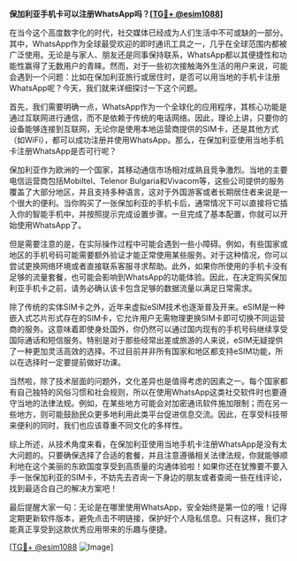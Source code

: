 **保加利亚手机卡可以注册WhatsApp吗？[[TG💪+ @esim1088](https://t.me/s/esim1088)]**

在当今这个高度数字化的时代，社交媒体已经成为人们生活中不可或缺的一部分。其中，WhatsApp作为全球最受欢迎的即时通讯工具之一，几乎在全球范围内都被广泛使用。无论是与家人、朋友还是同事保持联系，WhatsApp都以其便捷性和功能性赢得了无数用户的青睐。然而，对于一些初次接触海外生活的用户来说，可能会遇到一个问题：比如在保加利亚旅行或居住时，是否可以用当地的手机卡注册WhatsApp呢？今天，我们就来详细探讨一下这个问题。

首先，我们需要明确一点，WhatsApp作为一个全球化的应用程序，其核心功能是通过互联网进行通信，而不是依赖于传统的电话网络。因此，理论上讲，只要你的设备能够连接到互联网，无论你是使用本地运营商提供的SIM卡，还是其他方式（如WiFi），都可以成功注册并使用WhatsApp。那么，在保加利亚使用当地手机卡注册WhatsApp是否可行呢？

保加利亚作为欧洲的一个国家，其移动通信市场相对成熟且竞争激烈。当地的主要电信运营商包括Mobiltel、Telenor Bulgaria和Vivacom等，这些公司提供的服务覆盖了大部分地区，并且支持多种语言，这对于外国游客或者长期居住者来说是一个很大的便利。当你购买了一张保加利亚的手机卡后，通常情况下可以直接将它插入你的智能手机中，并按照提示完成设置步骤。一旦完成了基本配置，你就可以开始使用WhatsApp了。

但是需要注意的是，在实际操作过程中可能会遇到一些小障碍。例如，有些国家或地区的手机号码可能需要额外验证才能正常使用某些服务。对于这种情况，你可以尝试更换网络环境或者直接联系客服寻求帮助。此外，如果你所使用的手机卡没有足够的流量套餐，也可能会影响到WhatsApp的功能体验。因此，在决定购买保加利亚手机卡之前，请务必确认该卡包含足够的数据流量以满足日常需求。

除了传统的实体SIM卡之外，近年来虚拟eSIM技术也逐渐普及开来。eSIM是一种嵌入式芯片形式存在的SIM卡，它允许用户无需物理更换SIM卡即可切换不同运营商的服务。这意味着即使身处国外，你仍然可以通过国内现有的手机号码继续享受国际通话和短信服务。特别是对于那些经常出差或旅游的人来说，eSIM无疑提供了一种更加灵活高效的选择。不过目前并非所有国家和地区都支持eSIM功能，所以在选择时一定要提前做好功课。

当然啦，除了技术层面的问题外，文化差异也是值得考虑的因素之一。每个国家都有自己独特的风俗习惯和社会规则，所以在使用WhatsApp这类社交软件时也要遵守当地的法律法规。例如，在某些地方可能会对加密通讯软件施加限制；而在另一些地方，则可能鼓励民众更多地利用此类平台促进信息交流。因此，在享受科技带来便利的同时，我们也应该尊重不同文化的多样性。

综上所述，从技术角度来看，在保加利亚使用当地手机卡注册WhatsApp是没有太大问题的。只要确保选择了合适的套餐，并且注意遵循相关法律法规，你就能够顺利地在这个美丽的东欧国度享受到高质量的沟通体验啦！如果你还在犹豫要不要入手一张保加利亚的SIM卡，不妨先去咨询一下身边的朋友或者查阅一些在线评论，找到最适合自己的解决方案吧！

最后提醒大家一句：无论是在哪里使用WhatsApp，安全始终是第一位的哦！记得定期更新软件版本，避免点击不明链接，保护好个人隐私信息。只有这样，我们才能真正享受到这款优秀应用带来的乐趣与便捷。

[[TG💪+ @esim1088](https://t.me/s/esim1088) ![Image](https://i.postimg.cc/4NQfJmqS/Snipaste-2025-05-13-00-14-12.png)]
